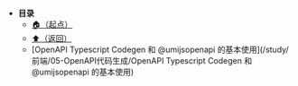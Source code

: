 * **目录**
  * [🏠（起点）](/study/README)
  * [⬆️（返回）](/study/前端/README)
  * [OpenAPI Typescript Codegen 和 @umijsopenapi 的基本使用](/study/前端/05-OpenAPI代码生成/OpenAPI Typescript Codegen 和 @umijsopenapi 的基本使用)
